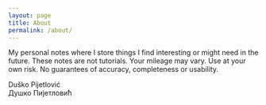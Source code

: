 ```yaml
---
layout: page
title: About
permalink: /about/
---
```


My personal notes where I store things I find interesting or might need in the future. These notes are not tutorials.  Your mileage may vary. Use at your own risk.  No guarantees of accuracy, completeness or usability. 

<div class="col-sm-3">Duško Pijetlović</div>
<div class="col-sm-3">Душко Пијетловић</div>
